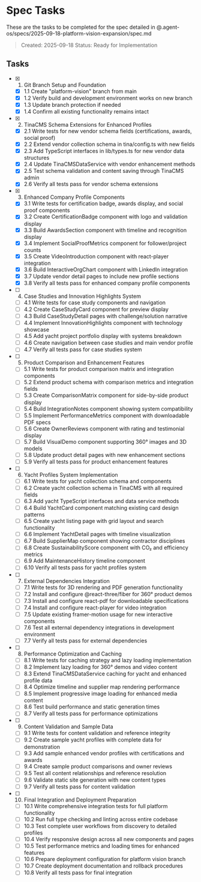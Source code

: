 # Spec Tasks

These are the tasks to be completed for the spec detailed in @.agent-os/specs/2025-09-18-platform-vision-expansion/spec.md

> Created: 2025-09-18
> Status: Ready for Implementation

## Tasks

- [x] 1. Git Branch Setup and Foundation
  - [x] 1.1 Create "platform-vision" branch from main
  - [x] 1.2 Verify build and development environment works on new branch
  - [x] 1.3 Update branch protection if needed
  - [x] 1.4 Confirm all existing functionality remains intact

- [x] 2. TinaCMS Schema Extensions for Enhanced Profiles
  - [x] 2.1 Write tests for new vendor schema fields (certifications, awards, social proof)
  - [x] 2.2 Extend vendor collection schema in tina/config.ts with new fields
  - [x] 2.3 Add TypeScript interfaces in lib/types.ts for new vendor data structures
  - [x] 2.4 Update TinaCMSDataService with vendor enhancement methods
  - [x] 2.5 Test schema validation and content saving through TinaCMS admin
  - [x] 2.6 Verify all tests pass for vendor schema extensions

- [x] 3. Enhanced Company Profile Components
  - [x] 3.1 Write tests for certification badge, awards display, and social proof components
  - [x] 3.2 Create CertificationBadge component with logo and validation display
  - [x] 3.3 Build AwardsSection component with timeline and recognition display
  - [x] 3.4 Implement SocialProofMetrics component for follower/project counts
  - [x] 3.5 Create VideoIntroduction component with react-player integration
  - [x] 3.6 Build InteractiveOrgChart component with LinkedIn integration
  - [x] 3.7 Update vendor detail pages to include new profile sections
  - [x] 3.8 Verify all tests pass for enhanced company profile components

- [ ] 4. Case Studies and Innovation Highlights System
  - [ ] 4.1 Write tests for case study components and navigation
  - [ ] 4.2 Create CaseStudyCard component for preview display
  - [ ] 4.3 Build CaseStudyDetail pages with challenge/solution narrative
  - [ ] 4.4 Implement InnovationHighlights component with technology showcase
  - [ ] 4.5 Add yacht project portfolio display with systems breakdown
  - [ ] 4.6 Create navigation between case studies and main vendor profile
  - [ ] 4.7 Verify all tests pass for case studies system

- [ ] 5. Product Comparison and Enhancement Features
  - [ ] 5.1 Write tests for product comparison matrix and integration components
  - [ ] 5.2 Extend product schema with comparison metrics and integration fields
  - [ ] 5.3 Create ComparisonMatrix component for side-by-side product display
  - [ ] 5.4 Build IntegrationNotes component showing system compatibility
  - [ ] 5.5 Implement PerformanceMetrics component with downloadable PDF specs
  - [ ] 5.6 Create OwnerReviews component with rating and testimonial display
  - [ ] 5.7 Build VisualDemo component supporting 360° images and 3D models
  - [ ] 5.8 Update product detail pages with new enhancement sections
  - [ ] 5.9 Verify all tests pass for product enhancement features

- [ ] 6. Yacht Profiles System Implementation
  - [ ] 6.1 Write tests for yacht collection schema and components
  - [ ] 6.2 Create yacht collection schema in TinaCMS with all required fields
  - [ ] 6.3 Add yacht TypeScript interfaces and data service methods
  - [ ] 6.4 Build YachtCard component matching existing card design patterns
  - [ ] 6.5 Create yacht listing page with grid layout and search functionality
  - [ ] 6.6 Implement YachtDetail pages with timeline visualization
  - [ ] 6.7 Build SupplierMap component showing contractor disciplines
  - [ ] 6.8 Create SustainabilityScore component with CO₂ and efficiency metrics
  - [ ] 6.9 Add MaintenanceHistory timeline component
  - [ ] 6.10 Verify all tests pass for yacht profiles system

- [ ] 7. External Dependencies Integration
  - [ ] 7.1 Write tests for 3D rendering and PDF generation functionality
  - [ ] 7.2 Install and configure @react-three/fiber for 360° product demos
  - [ ] 7.3 Install and configure react-pdf for downloadable specifications
  - [ ] 7.4 Install and configure react-player for video integration
  - [ ] 7.5 Update existing framer-motion usage for new interactive components
  - [ ] 7.6 Test all external dependency integrations in development environment
  - [ ] 7.7 Verify all tests pass for external dependencies

- [ ] 8. Performance Optimization and Caching
  - [ ] 8.1 Write tests for caching strategy and lazy loading implementation
  - [ ] 8.2 Implement lazy loading for 360° demos and video content
  - [ ] 8.3 Extend TinaCMSDataService caching for yacht and enhanced profile data
  - [ ] 8.4 Optimize timeline and supplier map rendering performance
  - [ ] 8.5 Implement progressive image loading for enhanced media content
  - [ ] 8.6 Test build performance and static generation times
  - [ ] 8.7 Verify all tests pass for performance optimizations

- [ ] 9. Content Validation and Sample Data
  - [ ] 9.1 Write tests for content validation and reference integrity
  - [ ] 9.2 Create sample yacht profiles with complete data for demonstration
  - [ ] 9.3 Add sample enhanced vendor profiles with certifications and awards
  - [ ] 9.4 Create sample product comparisons and owner reviews
  - [ ] 9.5 Test all content relationships and reference resolution
  - [ ] 9.6 Validate static site generation with new content types
  - [ ] 9.7 Verify all tests pass for content validation

- [ ] 10. Final Integration and Deployment Preparation
  - [ ] 10.1 Write comprehensive integration tests for full platform functionality
  - [ ] 10.2 Run full type checking and linting across entire codebase
  - [ ] 10.3 Test complete user workflows from discovery to detailed profiles
  - [ ] 10.4 Verify responsive design across all new components and pages
  - [ ] 10.5 Test performance metrics and loading times for enhanced features
  - [ ] 10.6 Prepare deployment configuration for platform vision branch
  - [ ] 10.7 Create deployment documentation and rollback procedures
  - [ ] 10.8 Verify all tests pass for final integration